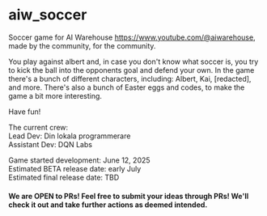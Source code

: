 # aiw_soccer

Soccer game for AI Warehouse https://www.youtube.com/@aiwarehouse, made by the community, for the community.

You play against albert and, in case you don't know what soccer is, you try to kick the ball into the opponents goal and defend your own. In the game there's a bunch of different characters, including: Albert, Kai, [redacted], and more. There's also a bunch of Easter eggs and codes, to make the game a bit more interesting.

Have fun!

The current crew: \
Lead Dev: Din lokala programmerare \
Assistant Dev: DQN Labs

Game started development: June 12, 2025\
Estimated BETA release date: early July\
Estimated final release date: TBD

#### We are OPEN to PRs! Feel free to submit your ideas through PRs! We'll check it out and take further actions as deemed intended.









